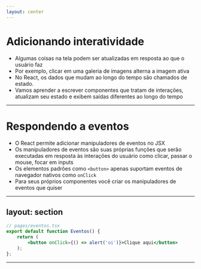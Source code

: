 ```yaml
---
layout: center
---
```


# Adicionando interatividade

- Algumas coisas na tela podem ser atualizadas em resposta ao que o usuário faz
- Por exemplo, clicar em uma galeria de imagens alterna a imagem ativa
- No React, os dados que mudam ao longo do tempo são chamados de estado. 
- Vamos aprender a escrever componentes que tratam de interações, atualizam seu estado e exibem saídas diferentes ao longo do tempo

<!--
- Temos que voltar a aprender conceitos do react
-->

---

# Respondendo a eventos

- O React permite adicionar manipuladores de eventos no JSX
- Os manipuladores de eventos são suas próprias funções que serão executadas em resposta às interações do usuário como clicar, passar o mouse, focar em inputs
- Os elementos padrões como `<button>` apenas suportam eventos de navegador nativos como `onClick`
- Para seus próprios componentes você criar os manipuladores de eventos que quiser

---
layout: section
---

```jsx
// pages/eventos.tsx
export default function Eventos() {
    return (
        <button onClick={() => alert('oi')}>Clique aqui</button>
    );
};
```

<style>
code {
  @apply text-xl !important;
}
</style>

---
